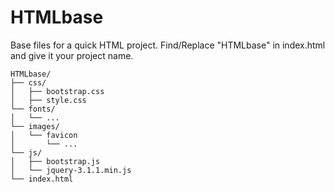 # HTMLbase
Base files for a quick HTML project.
Find/Replace "HTMLbase" in index.html and give it your project name.

```
HTMLbase/
├── css/
│   ├── bootstrap.css
│   ├── style.css
└── fonts/
│   └── ...
└── images/
│   └── favicon
│       └── ...
└── js/
│   ├── bootstrap.js
│   └── jquery-3.1.1.min.js
└── index.html
```